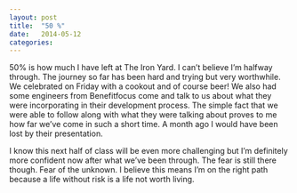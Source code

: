 ```yaml
---
layout: post
title:  "50 %"
date:   2014-05-12 
categories: 
---
```


50% is how much I have left at The Iron Yard. I can’t believe I’m halfway through. The journey so far has been hard and trying but very worthwhile. We celebrated on Friday with a cookout and of course beer! We also had some engineers from Benefitfocus come and talk to us about what they were incorporating in their development process. The simple fact that we were able to follow along with what they were talking about proves to me how far we’ve come in such a short time. A month ago I would have been lost by their presentation.

I know this next half of class will be even more challenging but I’m definitely more confident now after what we’ve been through. The fear is still there though. Fear of the unknown. I believe this means I’m on the right path because a life without risk is a life not worth living.